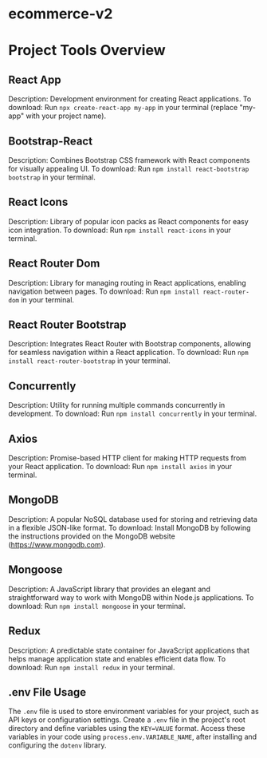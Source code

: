 # ecommerce-v2

# Project Tools Overview

## React App

Description: Development environment for creating React applications.
To download: Run `npx create-react-app my-app` in your terminal (replace "my-app" with your project name).

## Bootstrap-React

Description: Combines Bootstrap CSS framework with React components for visually appealing UI.
To download: Run `npm install react-bootstrap bootstrap` in your terminal.

## React Icons

Description: Library of popular icon packs as React components for easy icon integration.
To download: Run `npm install react-icons` in your terminal.

## React Router Dom

Description: Library for managing routing in React applications, enabling navigation between pages.
To download: Run `npm install react-router-dom` in your terminal.

## React Router Bootstrap

Description: Integrates React Router with Bootstrap components, allowing for seamless navigation within a React application.
To download: Run `npm install react-router-bootstrap` in your terminal.

## Concurrently

Description: Utility for running multiple commands concurrently in development.
To download: Run `npm install concurrently` in your terminal.

## Axios

Description: Promise-based HTTP client for making HTTP requests from your React application.
To download: Run `npm install axios` in your terminal.

## MongoDB

Description: A popular NoSQL database used for storing and retrieving data in a flexible JSON-like format.
To download: Install MongoDB by following the instructions provided on the MongoDB website (https://www.mongodb.com).

## Mongoose

Description: A JavaScript library that provides an elegant and straightforward way to work with MongoDB within Node.js applications.
To download: Run `npm install mongoose` in your terminal.

## Redux

Description: A predictable state container for JavaScript applications that helps manage application state and enables efficient data flow.
To download: Run `npm install redux` in your terminal.

## .env File Usage

The `.env` file is used to store environment variables for your project, such as API keys or configuration settings. Create a `.env` file in the project's root directory and define variables using the `KEY=VALUE` format. Access these variables in your code using `process.env.VARIABLE_NAME`, after installing and configuring the `dotenv` library.
